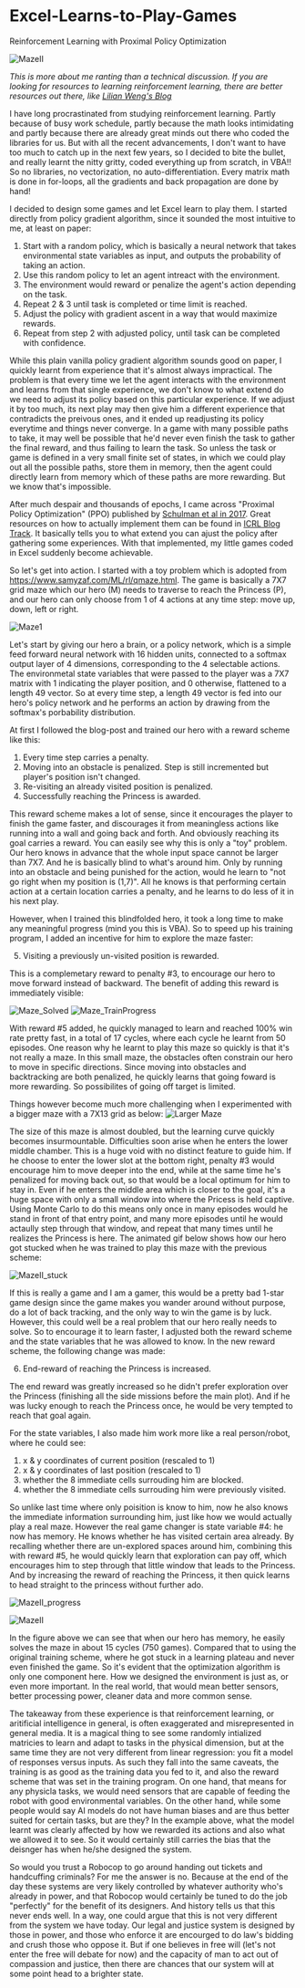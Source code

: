 # Excel-Learns-to-Play-Games
Reinforcement Learning with Proximal Policy Optimization

![MazeII](/MazeII_Solved.gif)

*This is more about me ranting than a technical discussion. If you are looking for resources to learning reinforcement learning, there are better resources out there, like [Lilian Weng's Blog](https://lilianweng.github.io/)*

I have long procrastinated from studying reinforcement learning. Partly because of busy work schedule, partly because the math looks intimidating and partly because there are already great minds out there who coded the libraries for us. But with all the recent advancements, I don't want to have too much to catch up in the next few years, so I decided to bite the bullet, and really learnt the nitty gritty, coded everything up from scratch, in VBA!! So no libraries, no vectorization, no auto-differentiation. Every matrix math is done in for-loops, all the gradients and back propagation are done by hand!

I decided to design some games and let Excel learn to play them. I started directly from policy gradient algorithm, since it sounded the most intuitive to me, at least on paper:
1. Start with a random policy, which is basically a neural network that takes environmental state variables as input, and outputs the probability of taking an action.
2. Use this random policy to let an agent intreact with the environment.
3. The environment would reward or penalize the agent's action depending on the task.
4. Repeat 2 & 3 until task is completed or time limit is reached.
5. Adjust the policy with gradient ascent in a way that would maximize rewards.
6. Repeat from step 2 with adjusted policy, until task can be completed with confidence.

While this plain vanilla policy gradient algorithm sounds good on paper, I quickly learnt from experience that it's almost always impractical. The problem is that every time we let the agent interacts with the environment and learns from that single experience, we don't know to what extend do we need to adjust its policy based on this particular experience. If we adjust it by too much, its next play may then give him a different experience that contradicts the preivous ones, and it ended up readjusting its policy everytime and things never converge. In a game with many possible paths to take, it may well be possible that he'd never even finish the task to gather the final reward, and thus failing to learn the task. So unless the task or game is defined in a very small finite set of states, in which we could play out all the possible paths, store them in memory, then the agent could directly learn from memory which of these paths are more rewarding. But we know that's impossible.

After much despair and thousands of epochs, I came across "Proximal Policy Optimization" (PPO) published by [Schulman et al in 2017](https://arxiv.org/abs/1707.06347v2). Great resources on how to actually implement them can be found in [ICRL Blog Track](https://iclr-blog-track.github.io/2022/03/25/ppo-implementation-details/). It basically tells you to what extend you can ajust the policy after gathering some experiences. With that implemented, my little games coded in Excel suddenly become achievable.

So let's get into action. I started with a toy problem which is adopted from https://www.samyzaf.com/ML/rl/qmaze.html. The game is basically a 7X7 grid maze which our hero (M) needs to traverse to reach the Princess (P), and our hero can only choose from 1 of 4 actions at any time step: move up, down, left or right.

![Maze1](/Screenshots/Maze_Features.png)

Let's start by giving our hero a brain, or a policy network, which is a simple feed forward neural network with 16 hidden units, connected to a softmax output layer of 4 dimensions, corresponding to the 4 selectable actions. The environmetal state variables that were passed to the player was a 7X7 matrix with 1 indicating the player position, and 0 otherwise, flattened to a length 49 vector. So at every time step, a length 49 vector is fed into our hero's policy network and he performs an action by drawing from the softmax's porbability distribution.

At first I followed the blog-post and trained our hero with a reward scheme like this:
1. Every time step carries a penalty.
2. Moving into an obstacle is penalized. Step is still incremented but player's position isn't changed.
3. Re-visiting an already visited position is penalized.
4. Successfully reaching the Princess is awarded.

This reward scheme makes a lot of sense, since it encourages the player to finish the game faster, and discourages it from meaningless actions like running into a wall and going back and forth. And obviously reaching its goal carries a reward. You can easily see why this is only a "toy" problem. Our hero knows in advance that the whole input space cannot be larger than 7X7. And he is basically blind to what's around him. Only by running into an obstacle and being punished for the action, would he learn to "not go right when my position is (1,7)". All he knows is that performing certain action at a certain location carries a penalty, and he learns to do less of it in his next play.

However, when I trained this blindfolded hero, it took a long time to make any meaningful progress (mind you this is VBA). So to speed up his training program, I added an incentive for him to explore the maze faster: 

5. Visiting a previously un-visited position is rewarded.

This is a complemetary reward to penalty #3, to encourage our hero to move forward instead of backward. The benefit of adding this reward is immediately visible:

![Maze_Solved](/Screenshots/Maze_Solved.gif)
![Maze_TrainProgress](/Screenshots/Maze_TrainingProgress.jpg)

With reward #5 added, he quickly managed to learn and reached 100% win rate pretty fast, in a total of 17 cycles, where each cycle he learnt from 50 episodes. One reason why he learnt to play this maze so quickly is that it's not really a maze. In this small maze, the obstacles often constrain our hero to move in specific directions. Since moving into obstacles and backtracking are both penalized, he quickly learns that going foward is more rewarding. So possibilites of going off target is limited.

Things however become much more challenging when I experimented with a bigger maze with a 7X13 grid as below:
![Larger Maze](/Screenshots/Maze_Compared.jpg)

The size of this maze is almost doubled, but the learning curve quickly becomes insurmountable. Difficulties soon arise when he enters the lower middle chamber. This is a huge void with no distinct feature to guide him. If he choose to enter the lower slot at the bottom right,  penalty #3 would encourage him to move deeper into the end, while at the same time he's penalized for moving back out, so that would be a local optimum for him to stay in. Even if he enters the middle area which is closer to the goal, it's a huge space with only a small window into where the Pricess is held captive. Using Monte Carlo to do this means only once in many episodes would he stand in front of that entry point, and many more episodes until he would actaully step through that window, and repeat that many times until he realizes the Princess is here. The animated gif below shows how our hero got stucked when he was trained to play this maze with the previous scheme:

![MazeII_stuck](/Screenshots/MazeII_stuck.gif)

If this is really a game and I am a gamer, this would be a pretty bad 1-star game design since the game makes you wander around without purpose, do a lot of back tracking, and the only way to win the game is by luck. However, this could well be a real problem that our hero really needs to solve. So to encourage it to learn faster, I adjusted both the reward scheme and the state variables that he was allowed to know. In the new reward scheme, the following change was made:

6. End-reward of reaching the Princess is increased.

The end reward was greatly increased so he didn't prefer exploration over the Princess (finishing all the side missions before the main plot). And if he was lucky enough to reach the Princess once, he would be very tempted to reach that goal again.

For the state variables, I also made him work more like a real person/robot, where he could see:
1. x & y coordinates of current position (rescaled to 1)
2. x & y coordinates of last position (rescaled to 1)
3. whether the 8 immediate cells surrouding him are blocked.
4. whether the 8 immediate cells surrouding him were previously visited.

So unlike last time where only poisition is know to him, now he also knows the immediate information surrounding him, just like how we would actually play a real maze. However the real game changer is state variable #4: he now has memory. He knows whether he has visited certain area already. By recalling whether there are un-explored spaces around him, combining this with reward #5, he would quickly learn that exploration can pay off, which encourages him to step through that little window that leads to the Princess. And by increasing the reward of reaching the Princess, it then quick learns to head straight to the princess without further ado.

![MazeII_progress](/Screenshots/MazeII_TrainingProgress_withvswithoutMemory.jpg)

![MazeII](/Screenshots/MazeII_Solved.gif)

In the figure above we can see that when our hero has memory, he easily solves the maze in about 15 cycles (750 games). Compared that to using the original training scheme, where he got stuck in a learning plateau and never even finished the game. So it's evident that the optimization algorithm is only one component here. How we designed the environment is just as, or even more important. In the real world, that would mean better sensors, better processing power, cleaner data and more common sense.

The takeaway from these experience is that reinforcement learning, or aritificial intelligence in general, is often exaggerated and misrepresented in general media. It is a magical thing to see some randomly intialized matricies to learn and adapt to tasks in the physical dimension, but at the same time they are not very different from linear regression: you fit a model of responses versus inputs. As such they fall into the same caveats, the training is as good as the training data you fed to it, and also the reward scheme that was set in the training program. On one hand, that means for any physicla tasks, we would need sensors that are capable of feeding the robot with good environmental variables. On the other hand, while some people would say AI models do not have human biases and are thus better suited for certain tasks, but are they? In the example above, what the model learnt was clearly affected by how we rewarded its actions and also what we allowed it to see. So it would certainly still carries the bias that the deisnger has when he/she designed the system. 

So would you trust a Robocop to go around handing out tickets and handcuffing criminals? For me the answer is no. Because at the end of the day these systems are very likely controlled by whatever authority who's already in power, and that Robocop would certainly be tuned to do the job "perfectly" for the benefit of its designers. And history tells us that this never ends well. In a way, one could argue that this is not very different from the system we have today. Our legal and justice system is designed by those in power, and those who enforce it are encourged to do law's bidding and crush those who oppose it. But if one believes in free will (let's not enter the free will debate for now) and the capacity of man to act out of compassion and justice, then there are chances that our system will at some point head to a brighter state.
